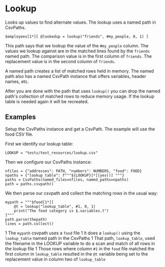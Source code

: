 
# Lookup

Looks up values to find alternate values. The lookup uses a named path in CsvPaths.

    $employees[1*][ @lookedup = lookup("friends", #my_people, 0, 1) ]

This path says that we lookup the value of the `#my_people` column. The values we lookup against are in the matched lines found by the `friends` named path. The comparison value is in the first column of `friends`. The replacement value is in the second column of `friends`.

A named path creates a list of matched rows held in memory. The named path also has a named CsvPath instance that offers variables, header names, etc.

After you are done with the path that uses `lookup()` you can drop the named path's collection of matched rows to reduce memory usage. If the lookup table is needed again it will be recreated.

## Examples

Setup the CsvPaths instance and get a CsvPath. The example will use the food CSV file.

First we identify our lookup table:

    LOOKUP = "tests/test_resources/lookup.csv"

Then we configure our CsvPaths instance:

    nfiles = {"addresses": PATH, "numbers": NUMBERS, "food": FOOD}
    npaths = {"lookup_table": f"""${LOOKUP}[*][yes()] """}
    paths = CsvPaths(named_files=nfiles, named_paths=npaths)
    path = paths.csvpath()

We then parse our csvpath and collect the matching rows in the usual way:

    mypath = """$food[1*][
        @t = lookup("lookup_table", #1, 0, 1)
        print("The food category is $.variables.t")
    ]"""
    path.parse(thepath)
    lines = path.collect()

1 The `mypath` csvpath uses a `food` file
1 It does a `lookup()` using the `lookup_table` named path in the CsvPaths
1 That path, `lookup_table`, used the filename in the LOOKUP variable to do a scan and match of all rows in the lookup file
1 Those rows where column `#1` in the `food` file matched the first column in `lookup_table` resulted in the `@t` variable being set to the replacement value in column two of `lookup_table`


